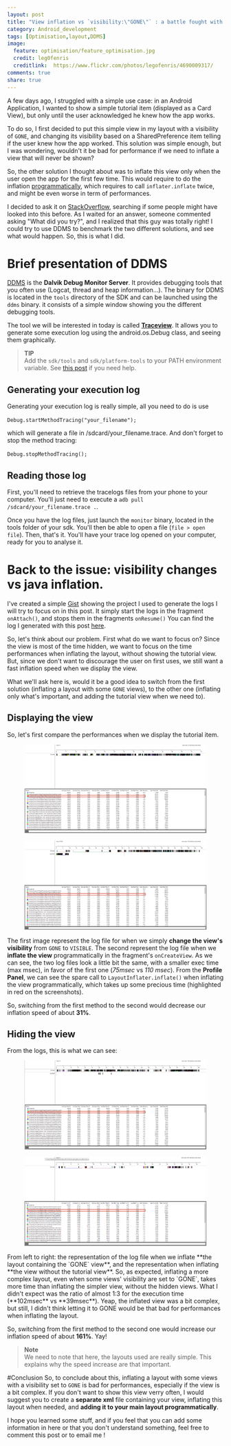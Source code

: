 ```yaml
---
layout: post
title: "View inflation vs `visibility:\"GONE\"` : a battle fought with DDMS"
category: Android_development
tags: [Optimisation,layout,DDMS]
image:
  feature: optimisation/feature_optimisation.jpg
  credit: leg0fenris
  creditlink:  https://www.flickr.com/photos/legofenris/4690009317/
comments: true
share: true
---
```


A few days ago, I struggled with a simple use case: in an Android Application, I wanted to show a simple tutorial item (displayed as a Card View), but only until the user acknowledged he knew how the app works.

To do so, I first decided to put this simple view in my layout with a visibility of `GONE`, and changing its visibility based on a SharedPreference item telling if the user knew how the app worked. This solution was simple enough, but I was wondering, wouldn't it be bad for performance if we need to inflate a view that will never be shown?

So, the other solution I thought about was to inflate this view only when the user open the app for the first few time. This would require to do the inflation [programmatically][1], which requires to call `inflater.inflate` twice, and might be even worse in term of performances.

I decided to ask it on [StackOverflow][2], searching if some people might have looked into this before. As I waited for an answer, someone commented asking "What did you try?", and I realized that this guy was totally right! I could try to use DDMS to benchmark the two different solutions, and see what would happen. So, this is what I did.

# Brief presentation of DDMS
[DDMS][3] is the **Dalvik Debug Monitor Server**. It provides debugging tools that you often use (Logcat, thread and heap information...). The binary for DDMS is located in the `tools` directory of the SDK and can be launched using the `ddms` binary. it consists of a simple window showing you the different debugging tools.

The tool we will be interested in today is called [**Traceview**][4]. It allows you to generate some execution log using the android.os.Debug class, and seeing them graphically.

> **TIP**<br/>
> Add the `sdk/tools` and `sdk/platform-tools` to your PATH environment variable. See [this post][5] if you need help.

## Generating your execution log
Generating your execution log is really simple, all you need to do is use

`Debug.startMethodTracing("your_filename");`

which will generate a file in /sdcard/your_filename.trace.
And don't forget to stop the method tracing:

`Debug.stopMethodTracing();`

## Reading those log
First, you'll need to retrieve the tracelogs files from your phone to your computer. You'll just need to execute a `adb pull /sdcard/your_filename.trace .`.

Once you have the log files, just launch the `monitor` binary, located in the tools folder of your sdk. You'll then be able to open a file (`file > open file`). Then, that's it. You'll have your trace log opened on your computer, ready for you to analyse it.

# Back to the issue: visibility changes vs java inflation.
I've created a simple [Gist][1] showing the project I used to generate the logs I will try to focus on in this post. It simply start the logs in the fragment `onAttach()`, and stops them in the fragments `onResume()` You can find the log I generated with this post [here][7].

So, let's think about our problem. First what do we want to focus on? Since the view is most of the time hidden, we want to focus on the time performances when inflating the layout, without showing the tutorial view. But, since we don't want to discourage the user on first uses, we still want a fast inflation speed when we display the view.

What we'll ask here is, would it be a good idea to switch from the first solution (inflating a layout with some `GONE` views), to the other one (inflating only what's important, and adding the tutorial view when we need to).

## Displaying the view
So, let's first compare the performances when we display the tutorial item.
<figure>
	<a href="/images/optimisation/gone_view_shown.png"><img src="/images/optimisation/gone_view_shown.png"/></a>
</figure>
<figure>
	<a href="/images/optimisation/prgm_view_shown.png"><img src="/images/optimisation/prgm_view_shown.png"/></a>
</figure>

The first image represent the log file for when we simply **change the view's visibility** from `GONE` to `VISIBLE`. The second represent the log file when we **inflate the view** programmatically in the fragment's `onCreateView`. As we can see, the two log files look a little bit the same, with a smaller exec time (max msec), in favor of the first one (*75msec* vs *110 msec*). From the **Profile Panel**, we can see the spare call to `LayoutInflater.inflate()` when inflating the view programmatically, which takes up some precious time (highlighted in red on the screenshots).

So, switching from the first method to the second would decrease our inflation speed of about **31%**.

## Hiding the view
From the logs, this is what we can see:
<figure>
	<a href="/images/optimisation/gone_view_hidden.png"><img src="/images/optimisation/gone_view_hidden.png"/></a>
</figure>
<figure>
	<a href="/images/optimisation/prgm_view_hidden.png"><img src="/images/optimisation/prgm_view_hidden.png"/></a>
</figure>
From left to right: the representation of the log file when we inflate **the layout containing the `GONE` view**, and the representation when inflating **the view without the tutorial view**. So, as expected, inflating a more complex layout, even when some views' visibility are set to `GONE`, takes more time than inflating the simpler view, without the hidden views. What I didn't expect was the ratio of almost 1:3 for the execution time (**102msec** vs **39msec**). Yeap, the inflated view was a bit complex, but still, I didn't think letting it to GONE would be that bad for performances when inflating the layout.

So, switching from the first method to the second one would increase our inflation speed of about **161%**. Yay!

>**Note**<br />
>We need to note that here, the layouts used are really simple. This explains why the speed increase are that important.

#Conclusion
So, to conclude about this, inflating a layout with some views with a visibility set to `GONE` is bad for performances, especially if the view is a bit complex. If you don't want to show this view verry often, I would suggest you to create a **separate xml** file containing your view, inflating this layout when needed, and **adding it to your main layout programmatically**.

I hope you learned some stuff, and if you feel that you can add some information in here or that you don't understand something, feel free to comment this post or to email me !


[1]: http://english.stackexchange.com/questions/12245/frequent-use-of-word-not-found-in-dictionary-programatically
[2]: http://stackoverflow.com/q/24633002/1376834 
[3]: http://developer.android.com/tools/debugging/ddms.html
[4]: http://developer.android.com/tools/debugging/debugging-tracing.html
[5]: http://superuser.com/questions/284342/what-are-path-and-other-environment-variables-and-how-can-i-set-or-use-them
[6]: https://gist.github.com/MagicMicky/3868f9ea762e4ad95884`
[7]: /upload/traces.zip